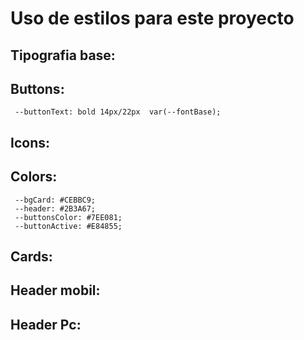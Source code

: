 # Uso de estilos para este proyecto
## Tipografia base:


## Buttons:
``` --buttonText: bold 14px/22px  var(--fontBase);```

## Icons:

## Colors:
``` --bgBody: #EEE5E9;
 --bgCard: #CEBBC9;
 --header: #2B3A67;
 --buttonsColor: #7EE081;
 --buttonActive: #E84855;
 ```



## Cards:

## Header mobil:

## Header Pc:




